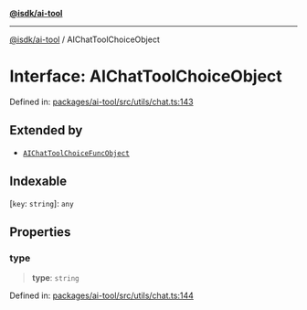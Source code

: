 [**@isdk/ai-tool**](../README.md)

***

[@isdk/ai-tool](../globals.md) / AIChatToolChoiceObject

# Interface: AIChatToolChoiceObject

Defined in: [packages/ai-tool/src/utils/chat.ts:143](https://github.com/isdk/ai-tool.js/blob/62dd65284e1c50d2e8546a14ae292154369bdb2c/src/utils/chat.ts#L143)

## Extended by

- [`AIChatToolChoiceFuncObject`](AIChatToolChoiceFuncObject.md)

## Indexable

\[`key`: `string`\]: `any`

## Properties

### type

> **type**: `string`

Defined in: [packages/ai-tool/src/utils/chat.ts:144](https://github.com/isdk/ai-tool.js/blob/62dd65284e1c50d2e8546a14ae292154369bdb2c/src/utils/chat.ts#L144)
